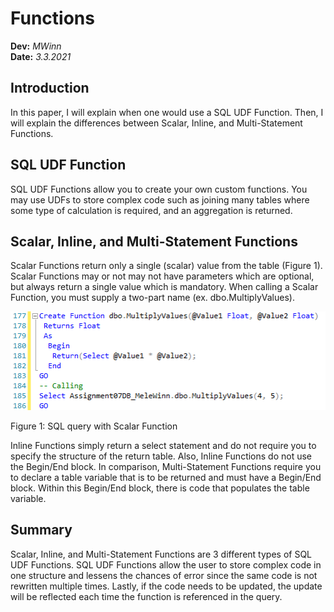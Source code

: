 # Functions
**Dev:** *MWinn*   
**Date:** *3.3.2021*

## Introduction
In this paper, I will explain when one would use a SQL UDF Function. Then, I will explain the differences between Scalar, Inline, and Multi-Statement Functions. 

## SQL UDF Function
SQL UDF Functions allow you to create your own custom functions. You may use UDFs to store complex code such as joining many tables where some type of calculation is required, and an aggregation is returned. 

## Scalar, Inline, and Multi-Statement Functions
Scalar Functions return only a single (scalar) value from the table (Figure 1).  Scalar Functions may or not may not have parameters which are optional, but always return a single value which is mandatory. When calling a Scalar Function, you must supply a two-part name (ex. dbo.MultiplyValues). 

![alt text](Figure%201.png "tooltip text")

Figure 1: SQL query with Scalar Function

Inline Functions simply return a select statement and do not require you to specify the structure of the return table. Also, Inline Functions do not use the Begin/End block. In comparison, Multi-Statement Functions require you to declare a table variable that is to be returned and must have a Begin/End block. Within this Begin/End block, there is code that populates the table variable. 

## Summary
Scalar, Inline, and Multi-Statement Functions are 3 different types of SQL UDF Functions. SQL UDF Functions allow the user to store complex code in one structure and lessens the chances of error since the same code is not rewritten multiple times. Lastly, if the code needs to be updated, the update will be reflected each time the function is referenced in the query. 
